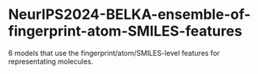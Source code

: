 # NeurIPS2024-BELKA-ensemble-of-fingerprint-atom-SMILES-features
6 models that use the fingerprint/atom/SMILES-level features for representating molecules.
